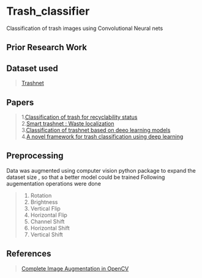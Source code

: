 # Trash_classifier
Classification of trash images using Convolutional Neural nets


## Prior Research Work
## Dataset used
> [Trashnet](https://github.com/garythung/trashnet)
## Papers

> 1.[Classification of trash for recyclability status](http://cs229.stanford.edu/proj2016/report/ThungYang-ClassificationOfTrashForRecyclabilityStatus-report.pdf)<br>
> 2.[Smart trashnet : Waste localization](http://cs229.stanford.edu/proj2017/final-reports/5226723.pdf)<br>
> 3.[Classification of trashnet based on deeo learning models](https://ieeexplore.ieee.org/document/8622212)<br>
> 4.[A novel framework for trash classification using deep learning](https://ieeexplore.ieee.org/document/8930948)<br>

## Preprocessing
Data was augmented using computer vision python package to expand the dataset size , so that a better model could be trained
Following augementation operations were done
> 1. Rotation
> 2. Brightness
> 3. Vertical Flip
> 4. Horizontal Flip
> 5. Channel Shift
> 6. Horizontal Shift
> 7. Vertical Shift

## References
> [Complete Image Augmentation in OpenCV](https://towardsdatascience.com/complete-image-augmentation-in-opencv-31a6b02694f5)
